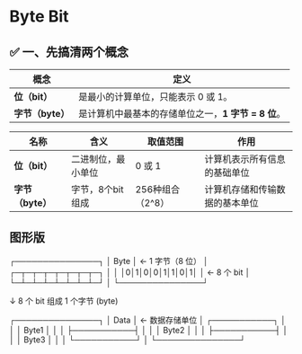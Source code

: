 # Byte Bit

## ✅ 一、先搞清两个概念

| 概念           | 定义                              |
| ------------ | ------------------------------- |
| **位（bit）**   | 是最小的计算单位，只能表示 0 或 1。            |
| **字节（byte）** | 是计算机中最基本的存储单位之一，**1 字节 = 8 位**。 |


| 名称   | 含义         | 取值范围        | 作用              |
| ---- | ---------- | ----------- | --------------- |
| **位（bit）**   | 二进制位，最小单位  | 0 或 1       | 计算机表示所有信息的基础单位  |
| **字节（byte）**  | 字节，8个bit组成 | 256种组合（2^8） | 计算机存储和传输数据的基本单位 |

## 图形版


┌───────────────┐
│       Byte    │  ← 1 字节（8 位）
│ ┌─┬─┬─┬─┬─┬─┬─┬─┐ │
│ │0│1│0│0│1│1│0│1│ │  ← 8 个 bit
│ └─┴─┴─┴─┴─┴─┴─┴─┘ │
└───────────────┘

↓ 8 个 bit 组成 1 个字节 (byte)

┌───────────────┐
│    Data       │  ← 数据存储单位
│ ┌───────────┐ │
│ │ Byte1     │ │
│ ├───────────┤ │
│ │ Byte2     │ │
│ ├───────────┤ │
│ │ Byte3     │ │
│ └───────────┘ │
└───────────────┘
